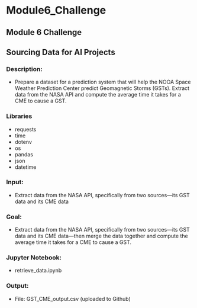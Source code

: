# Module6_Challenge
## Module 6 Challenge

## Sourcing Data for AI Projects

### Description:
- Prepare a dataset for a prediction system that will help the NOOA Space Weather Prediction Center predict Geomagnetic Storms (GSTs).
Extract data from the NASA API and compute the average time it takes for a CME to cause a GST.

### Libraries
- requests 
- time
- dotenv 
- os
- pandas 
- json
- datetime

### Input:
- Extract data from the NASA API, specifically from two sources—its GST data and its CME data

### Goal:
- Extract data from the NASA API, specifically from two sources—its GST data and its CME data—then merge the data together and compute the average time it takes for a CME to cause a GST.

### Jupyter Notebook:
- retrieve_data.ipynb

### Output:
- File: GST_CME_output.csv (uploaded to Github)
